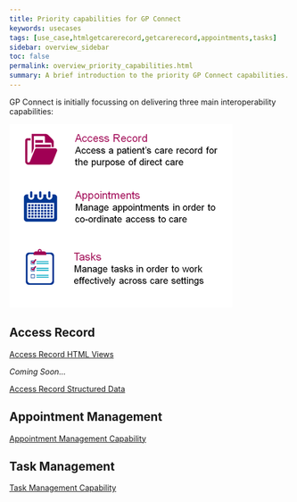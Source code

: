 ```yaml
---
title: Priority capabilities for GP Connect
keywords: usecases
tags: [use_case,htmlgetcarerecord,getcarerecord,appointments,tasks]
sidebar: overview_sidebar
toc: false
permalink: overview_priority_capabilities.html
summary: A brief introduction to the priority GP Connect capabilities.
---
```


GP Connect is initially focussing on delivering three main interoperability capabilities:

![GP Connect Priority Capabilities](images/overview/priority_capabilities.png)

## Access Record

[Access Record HTML Views](accessrecord_view_summary.html)

*Coming Soon...*

[Access Record Structured Data](accessrecord_structured_data_summary.html) 

## Appointment Management

[Appointment Management Capability](appointments.html)

## Task Management

[Task Management Capability](tasks.html)

